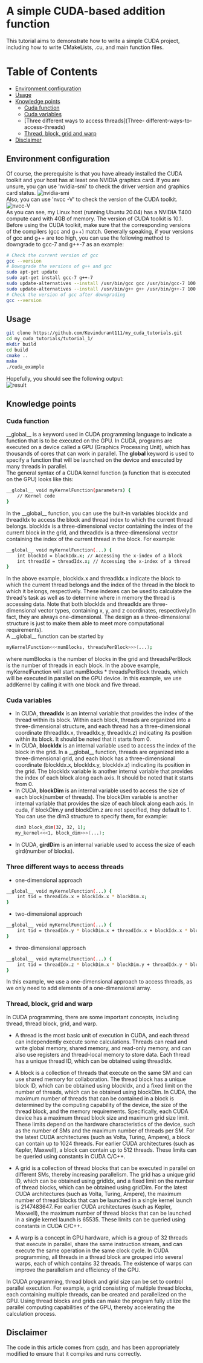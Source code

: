 # A simple CUDA-based addition function  
This tutorial aims to demonstrate how to write a simple CUDA project, including how to write CMakeLists, .cu, and main function files.  

# Table of Contents

- [Environment configuration](#Environment-configuration)
- [Usage](#Usage)
- [Knowledge points](#Knowledge-points)
    - [Cuda function](#Cuda-function)
    - [Cuda variables](#Cuda-variables)  
    - [Three different ways to access threads](Three- different-ways-to-access-threads)
    - [Thread, block, grid and warp](Thread,-block,-grid-and-warp)  
- [Disclaimer](Disclaimer)

## Environment configuration
Of course, the prerequisite is that you have already installed the CUDA toolkit and your host has at least one NVIDIA graphics card. If you are unsure, you can use 'nvidia-smi' to check the driver version and graphics card status.
![nvidia-smi](./images/nvidia-smi.png)  
Also, you can use 'nvcc -V' to check the version of the CUDA toolkit.
![nvcc-V](./images/nvcc-V.png)  
As you can see, my Linux host (running Ubuntu 20.04) has a NVIDIA T400 compute card with 4GB of memory. The version of CUDA toolkit is 10.1. Before using the CUDA toolkit, make sure that the corresponding versions of the compilers (gcc and g++) match. Generally speaking, if your versions of gcc and g++ are too high, you can use the following method to downgrade to gcc-7 and g++-7 as an example:
```bash
# Check the current version of gcc
gcc --version
# Downgrade the versions of g++ and gcc
sudo apt-get update
sudo apt-get install gcc-7 g++-7
sudo update-alternatives --install /usr/bin/gcc gcc /usr/bin/gcc-7 100
sudo update-alternatives --install /usr/bin/g++ g++ /usr/bin/g++-7 100
# Check the version of gcc after downgrading
gcc --version
```  

## Usage
```bash
git clone https://github.com/Kevindurant111/my_cuda_tutorials.git
cd my_cuda_tutorials/tutorial_1/
mkdir build
cd build
cmake ..
make
./cuda_example
```
Hopefully, you should see the following output:  
![result](./images/result.png)  

## Knowledge points  
### Cuda function  
__global\_\_ is a keyword used in CUDA programming language to indicate a function that is to be executed on the GPU. In CUDA, programs are executed on a device called a GPU (Graphics Processing Unit), which has thousands of cores that can work in parallel. The __global__ keyword is used to specify a function that will be launched on the device and executed by many threads in parallel.  
The general syntax of a CUDA kernel function (a function that is executed on the GPU) looks like this:
```bash  
__global__ void myKernelFunction(parameters) {
    // Kernel code
}
```  
In the __global\_\_ function, you can use the built-in variables blockIdx and threadIdx to access the block and thread index to which the current thread belongs. blockIdx is a three-dimensional vector containing the index of the current block in the grid, and threadIdx is a three-dimensional vector containing the index of the current thread in the block. For example:  
```bash
__global__ void myKernelFunction(...) {
    int blockId = blockIdx.x; // Accessing the x-index of a block
    int threadId = threadIdx.x; // Accessing the x-index of a thread
}
```  
In the above example, blockIdx.x and threadIdx.x indicate the block to which the current thread belongs and the index of the thread in the block to which it belongs, respectively. These indexes can be used to calculate the thread's task as well as to determine where in memory the thread is accessing data. Note that both blockIdx and threadIdx are three-dimensional vector types, containing x, y, and z coordinates, respectively(In fact, they are always one-dimensional. The design as a three-dimensional structure is just to make them able to meet more computational requirements).  
A __global\_\_ function can be started by
```bash  
myKernelFunction<<<numBlocks, threadsPerBlock>>>(...);
```  
where numBlocks is the number of blocks in the grid and threadsPerBlock is the number of threads in each block. In the above example, myKernelFunction will start numBlocks * threadsPerBlock threads, which will be executed in parallel on the GPU device. In this example, we use addKernel by calling it with one block and five thread.  

### Cuda variables  
- In CUDA, __threadIdx__ is an internal variable that provides the index of the thread within its block. Within each block, threads are organized into a three-dimensional structure, and each thread has a three-dimensional coordinate (threadIdx.x, threadIdx.y, threadIdx.z) indicating its position within its block. It should be noted that it starts from 0.    
- In CUDA, __blockIdx__ is an internal variable used to access the index of the block in the grid. In a __global\_\_ function, threads are organized into a three-dimensional grid, and each block has a three-dimensional coordinate (blockIdx.x, blockIdx.y, blockIdx.z) indicating its position in the grid. The blockIdx variable is another internal variable that provides the index of each block along each axis. It should be noted that it starts from 0.   
- In CUDA, __blockDim__ is an internal variable used to access the size of each block(number of threads). The blockDim variable is another internal variable that provides the size of each block along each axis. In cuda, if blockDim.y and blockDim.z are not specified, they default to 1. You can use the dim3 structure to specify them, for example:  
    ```bash
    dim3 block_dim(32, 32, 1);
    my_kernel<<<1, block_dim>>>(...);
    ```  
- In CUDA, __girdDim__ is an internal variable used to access the size of each gird(number of blocks).  

### Three different ways to access threads  
- one-dimensional approach  
```bash
__global__ void myKernelFunction(...) {
    int tid = threadIdx.x + blockIdx.x * blockDim.x;
}
```  
- two-dimensional approach
```bash
__global__ void myKernelFunction(...) {
    int tid = threadIdx.y * blockDim.x + threadIdx.x + blockIdx.x * blockDim.x * blockDim.y;
}
```  
- three-dimensional approach
```bash  
__global__ void myKernelFunction(...) {
    int tid = threadIdx.z * blockDim.x * blockDim.y + threadIdx.y * blockDim.x + threadIdx.x + blockIdx.x * blockDim.x * blockDim.y * blockDim.z;
}
```  
In this example, we use a one-dimensional approach to access threads, as we only need to add elements of a one-dimensional array.  

### Thread, block, grid and warp  
In CUDA programming, there are some important concepts, including thread, thread block, grid, and warp.

- A thread is the most basic unit of execution in CUDA, and each thread can independently execute some calculations. Threads can read and write global memory, shared memory, and read-only memory, and can also use registers and thread-local memory to store data. Each thread has a unique thread ID, which can be obtained using threadIdx. 

- A block is a collection of threads that execute on the same SM and can use shared memory for collaboration. The thread block has a unique block ID, which can be obtained using blockIdx, and a fixed limit on the number of threads, which can be obtained using blockDim. In CUDA, the maximum number of threads that can be contained in a block is determined by the computing capability of the device, the size of the thread block, and the memory requirements. Specifically, each CUDA device has a maximum thread block size and maximum grid size limit. These limits depend on the hardware characteristics of the device, such as the number of SMs and the maximum number of threads per SM. For the latest CUDA architectures (such as Volta, Turing, Ampere), a block can contain up to 1024 threads. For earlier CUDA architectures (such as Kepler, Maxwell), a block can contain up to 512 threads. These limits can be queried using constants in CUDA C/C++.  

- A grid is a collection of thread blocks that can be executed in parallel on different SMs, thereby increasing parallelism. The grid has a unique grid ID, which can be obtained using gridIdx, and a fixed limit on the number of thread blocks, which can be obtained using gridDim. For the latest CUDA architectures (such as Volta, Turing, Ampere), the maximum number of thread blocks that can be launched in a single kernel launch is 2147483647. For earlier CUDA architectures (such as Kepler, Maxwell), the maximum number of thread blocks that can be launched in a single kernel launch is 65535. These limits can be queried using constants in CUDA C/C++.  

- A warp is a concept in GPU hardware, which is a group of 32 threads that execute in parallel, share the same instruction stream, and can execute the same operation in the same clock cycle. In CUDA programming, all threads in a thread block are grouped into several warps, each of which contains 32 threads. The existence of warps can improve the parallelism and efficiency of the GPU.

In CUDA programming, thread block and grid size can be set to control parallel execution. For example, a grid consisting of multiple thread blocks, each containing multiple threads, can be created and parallelized on the GPU. Using thread blocks and grids can make the program fully utilize the parallel computing capabilities of the GPU, thereby accelerating the calculation process.  

## Disclaimer
The code in this article comes from [csdn](https://blog.csdn.net/comedate/article/details/109347874), and has been appropriately modified to ensure that it compiles and runs correctly.
